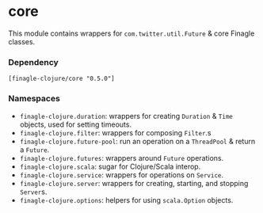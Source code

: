 # core

This module contains wrappers for `com.twitter.util.Future` & core Finagle classes.

### Dependency

    [finagle-clojure/core "0.5.0"]


### Namespaces

* `finagle-clojure.duration`: wrappers for creating `Duration` & `Time` objects, used for setting timeouts.
* `finagle-clojure.filter`: wrappers for composing `Filter`.s
* `finagle-clojure.future-pool`: run an operation on a `ThreadPool` & return a `Future`.
* `finagle-clojure.futures`: wrappers around `Future` operations.
* `finagle-clojure.scala`: sugar for Clojure/Scala interop.
* `finagle-clojure.service`: wrappers for operations on `Service`.
* `finagle-clojure.server`: wrappers for creating, starting, and stopping `Server`s.
* `finagle-clojure.options`: helpers for using `scala.Option` objects.

